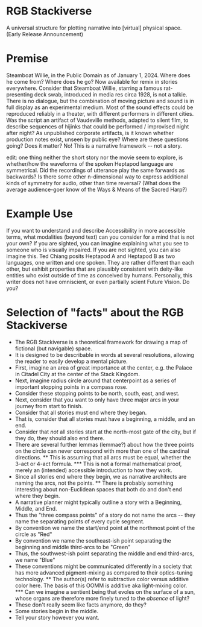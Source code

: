 RGB Stackiverse
===============

A universal structure for plotting narrative into [virtual] physical space. (Early Release Announcement)

# Premise
Steamboat Willie, in the Public Domain as of January 1, 2024. Where does he come from? Where does he go?
Now available for remix in stories everywhere. 
Consider that Steamboat Willie, starring a famous rat-presenting deck swab, introduced in media res circa 1928, is not a talkie. There is no dialogue, but the combination of moving picture and sound is in full display as an experimental medium. Most of the sound effects could be reproduced reliably in a theater, with different performers in different cities. Was the script an artifact of Vaudeville methods, adapted to silent film, to describe sequences of hijinks that could be performed / improvised night after night? As unpublished corporate artifacts, is it known whether production notes exist, unseen by public eye? Where are these questions going? Does it matter? No! This is a narrative framework -- not a story.

edit: one thing neither the short story nor the movie seem to explore, is whether/how the waveforms of the spoken Heptapod language are symmetrical. Did the recordings of utterance play the same forwards as backwards? Is there some other n-dimensional way to express additional kinds of symmetry for audio, other than time reversal? (What does the average audience-goer know of the Ways & Means of the Sacred Harp?)

# Example Use
If you want to understand and describe Accessibility in more accessible terms, what modalities (beyond text) can you consider for a mind that is not your own? If you are sighted, you can imagine explaining what you see to someone who is visually impaired. If you are not sighted, you can also imagine this. Ted Chiang posits Heptapod A and Heptapod B as two languages, one written and one spoken. They are rather different than each other, but exhibit properties that are plausibly consistent with deity-like entities who exist outside of time as conceived by humans. Personally, this writer does not have omniscient, or even partially scient Future Vision. Do you?

# Selection of "facts" about the RGB Stackiverse

* The RGB Stackiverse is a theoretical framework for drawing a map of fictional (but navigable) space.
* It is designed to be describable in words at several resolutions, allowing the reader to easily develop a mental picture.
* First, imagine an area of great importance at the center, e.g. the Palace in Citadel City at the center of the Stack Kingdom.
* Next, imagine radius circle around that centerpoint as a series of important stopping points in a compass rose.
* Consider these stopping points to be north, south, east, and west.
* Next, consider that you want to only have three major arcs in your journey from start to finish.
* Consider that all stories must end where they began.
* That is, consider that all stories must have a beginning, a middle, and an end.
* Consider that *not* all stories start at the north-most gate of the city, but if they do, they should also end there.
* There are several further lemmas (lemmae?) about how the three points on the circle can never correspond with more than one of the cardinal directions.
** This is assuming that all arcs must be equal, whether the 3-act or 4-act formula.
*** This is not a formal mathematical proof, merely an (intended) accessible introduction to how they work.
* Since all stories end where they begin, we as narrative architects are naming the arcs, not the points.
** There is probably something interesting about non-Euclidean spaces that both do and don't end where they begin.
* A narrative planner might typically outline a story with a Beginning, Middle, and End.
* Thus the "three compass points" of a story do not name the arcs -- they name the separating points of every cycle segment.
* By convention we name the start/end point at the northmost point of the circle as "Red"
* By convention we name the southeast-ish point separating the beginning and middle third-arcs to be "Green"
* Thus, the southwest-ish point separating the middle and end third-arcs, we name "Blue"
* These conventions might be communicated differently in a society that has more advanced pigment-mixing as compared to their optics-tuning technology.
** The author(s) refer to subtractive color versus additive color here. The basis of this OOMM is additive aka light-mixing color.
*** Can we imagine a sentient being that evoles on the surface of a sun, whose organs are therefore more finely tuned to the *absence* of light?
* These don't really seem like facts anymore, do they?
* Some stories begin in the middle.
* Tell your story however you want.
